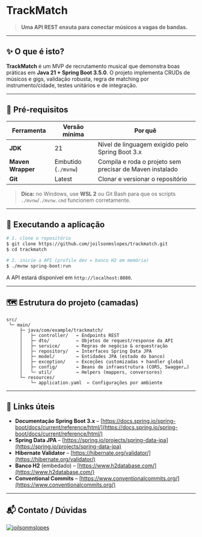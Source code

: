 # TrackMatch

> **Uma API REST enxuta para conectar músicos a vagas de bandas.**

---

## ✨ O que é isto?

**TrackMatch** é um MVP de recrutamento musical que demonstra boas práticas em **Java 21 + Spring Boot 3.5.0**.
O projeto implementa CRUDs de músicos e gigs, validação robusta, regra de matching por instrumento/cidade, testes unitários e de integração.

---

## 🔧 Pré‑requisitos

| Ferramenta                               | Versão mínima       | Por quê                                                  |
| ---------------------------------------- | ------------------- | -------------------------------------------------------- |
| **JDK**                                  | 21                  | Nível de linguagem exigido pelo Spring Boot 3.x          |
| **Maven Wrapper**                        | Embutido (`./mvnw`) | Compila e roda o projeto sem precisar de Maven instalado |
| **Git**                                  | Latest              | Clonar e versionar o repositório                         |
> **Dica:** no Windows, use **WSL 2** ou Git Bash para que os scripts `./mvnw`/`./mvnw.cmd` funcionem corretamente.

---

## 🚀 Executando a aplicação

```bash
# 1. clone o repositório
$ git clone https://github.com/joilsonmslopes/trackmatch.git
$ cd trackmatch

# 2. inicie a API (profile dev = banco H2 em memória)
$ ./mvnw spring-boot:run
```

A API estará disponível em `http://localhost:8080`.

---

## 🗺️ Estrutura do projeto (camadas)

```
src/
 └─ main/
     ├─ java/com/example/trackmatch/
     │   ├─ controller/   ← Endpoints REST
     │   ├─ dto/          ← Objetos de request/response da API
     │   ├─ service/      ← Regras de negócio & orquestração
     │   ├─ repository/   ← Interfaces Spring Data JPA
     │   ├─ model/        ← Entidades JPA (estado do banco)
     │   ├─ exception/    ← Exceções customizadas + handler global
     │   ├─ config/       ← Beans de infraestrutura (CORS, Swagger…)
     │   └─ util/         ← Helpers (mappers, conversores)
     └─ resources/
         └─ application.yaml  ← Configurações por ambiente
```

---

## 🔗 Links úteis

* **Documentação Spring Boot 3.x** – [https://docs.spring.io/spring-boot/docs/current/reference/html/](https://docs.spring.io/spring-boot/docs/current/reference/html/)
* **Spring Data JPA** – [https://spring.io/projects/spring-data-jpa](https://spring.io/projects/spring-data-jpa)
* **Hibernate Validator** – [https://hibernate.org/validator/](https://hibernate.org/validator/)
* **Banco H2** (embedado) – [https://www.h2database.com/](https://www.h2database.com/)
* **Conventional Commits** – [https://www.conventionalcommits.org/](https://www.conventionalcommits.org/)

---

## 📬 Contato / Dúvidas

[![joilsonmslopes](https://img.shields.io/badge/joilsonmslopes-LinkedIn-0A66C2?style=flat-square&link=https://www.linkedin.com/in/joilsonmslopes/)](https://www.linkedin.com/in/joilsonmslopes/)
